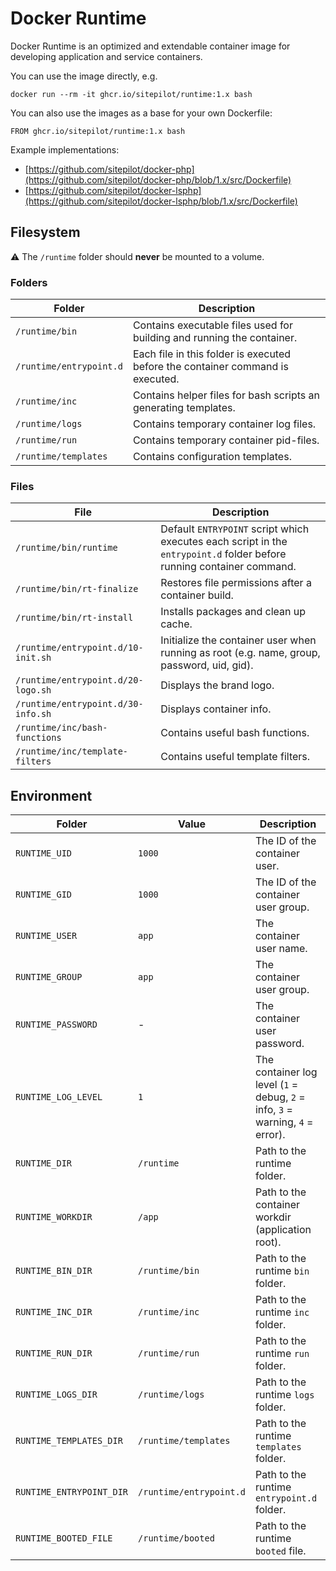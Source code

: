 # Docker Runtime

Docker Runtime is an optimized and extendable container image for developing application and service containers.

You can use the image directly, e.g.

```
docker run --rm -it ghcr.io/sitepilot/runtime:1.x bash
```

You can also use the images as a base for your own Dockerfile:

```
FROM ghcr.io/sitepilot/runtime:1.x bash
```

Example implementations:

* [https://github.com/sitepilot/docker-php](https://github.com/sitepilot/docker-php/blob/1.x/src/Dockerfile)
* [https://github.com/sitepilot/docker-lsphp](https://github.com/sitepilot/docker-lsphp/blob/1.x/src/Dockerfile)

## Filesystem

⚠️ The `/runtime` folder should **never** be mounted to a volume.

### Folders

| Folder                  | Description                                                                    |
|-------------------------|--------------------------------------------------------------------------------|
| `/runtime/bin`          | Contains executable files used for building and running the container.         |
| `/runtime/entrypoint.d` | Each file in this folder is executed before the container command is executed. |
| `/runtime/inc`          | Contains helper files for bash scripts an generating templates.                |
| `/runtime/logs`         | Contains temporary container log files.                                        |
| `/runtime/run`          | Contains temporary container pid-files.                                        |
| `/runtime/templates`    | Contains configuration templates.                                              |

### Files

| File                               | Description                                                                                                           |
|------------------------------------|-----------------------------------------------------------------------------------------------------------------------|
| `/runtime/bin/runtime`             | Default `ENTRYPOINT` script which executes each script in the `entrypoint.d` folder before running container command. |
| `/runtime/bin/rt-finalize`         | Restores file permissions after a container build.                                                                    |
| `/runtime/bin/rt-install`          | Installs packages and clean up cache.                                                                                 |
| `/runtime/entrypoint.d/10-init.sh` | Initialize the container user when running as root (e.g. name, group, password, uid, gid).                            |
| `/runtime/entrypoint.d/20-logo.sh` | Displays the brand logo.                                                                                              |
| `/runtime/entrypoint.d/30-info.sh` | Displays container info.                                                                                              |
| `/runtime/inc/bash-functions`      | Contains useful bash functions.                                                                                       |
| `/runtime/inc/template-filters`    | Contains useful template filters.                                                                                     |

## Environment

| Folder                   | Value                   | Description                                                                    |
|--------------------------|-------------------------|--------------------------------------------------------------------------------|
| `RUNTIME_UID`            | `1000`                  | The ID of the container user.                                                  |
| `RUNTIME_GID`            | `1000`                  | The ID of the container user group.                                            |
| `RUNTIME_USER`           | `app`                   | The container user name.                                                       |
| `RUNTIME_GROUP`          | `app`                   | The container user group.                                                      |
| `RUNTIME_PASSWORD`       | -                       | The container user password.                                                   |
| `RUNTIME_LOG_LEVEL`      | `1`                     | The container log level (`1` = debug, `2` = info, `3` = warning, `4` = error). |
| `RUNTIME_DIR`            | `/runtime`              | Path to the runtime folder.                                                    |
| `RUNTIME_WORKDIR`        | `/app`                  | Path to the container workdir (application root).                              |
| `RUNTIME_BIN_DIR`        | `/runtime/bin`          | Path to the runtime `bin` folder.                                              |
| `RUNTIME_INC_DIR`        | `/runtime/inc`          | Path to the runtime `inc` folder.                                              |
| `RUNTIME_RUN_DIR`        | `/runtime/run`          | Path to the runtime `run` folder.                                              |
| `RUNTIME_LOGS_DIR`       | `/runtime/logs`         | Path to the runtime `logs` folder.                                             |
| `RUNTIME_TEMPLATES_DIR`  | `/runtime/templates`    | Path to the runtime `templates` folder.                                        |
| `RUNTIME_ENTRYPOINT_DIR` | `/runtime/entrypoint.d` | Path to the runtime `entrypoint.d` folder.                                     |
| `RUNTIME_BOOTED_FILE`    | `/runtime/booted`       | Path to the runtime `booted` file.                                             |
